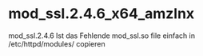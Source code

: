 mod_ssl.2.4.6_x64_amzlnx
========================

mod_ssl.2.4.6 Ist das Fehlende mod_ssl.so file einfach in /etc/httpd/modules/ copieren 
